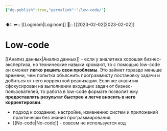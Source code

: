 ```yaml
---
{"dg-publish":true,"permalink":"/low-code/"}
---
```



⬆::
⬅:: [[Loginom\|Loginom]]
📅:: [[2023-02-02\|2023-02-02]] 

# Low-code

[[Анализ данных\|Анализ данных]] - если у аналитика хорошая бизнес-экспертиза, но технические навыки хромают, то с помощью low-code он сможет **легко решить свои проблемы**. Это займет гораздо меньше времени, чем попытка объяснить программисту постановку задачи и добиться от него корректной реализации.
Если же аналитик сфокусирован на выполнении входящих задач от бизнес-пользователей, то работа в low-code формате позволит ему **предоставлять результат быстрее и легче вносить в него корректировки**.

- подход к созданию, настройке, изменению систем и приложений практически без знания программирования.
- [[No-code\|No-code]] - совсем не используется код
